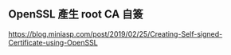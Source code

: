 ## OpenSSL 產生 root CA 自簽
https://blog.miniasp.com/post/2019/02/25/Creating-Self-signed-Certificate-using-OpenSSL
